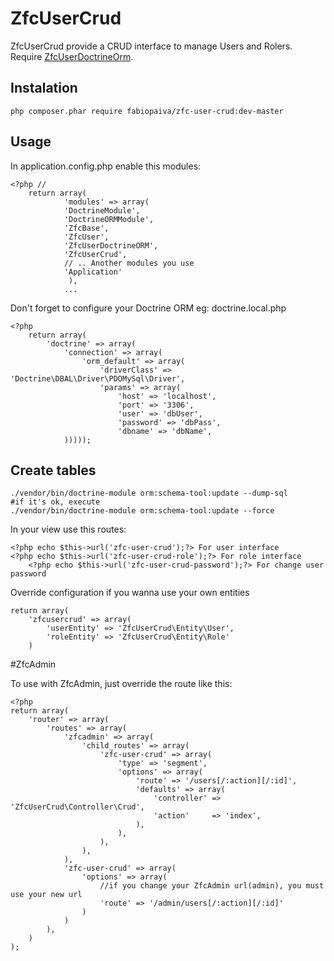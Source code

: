 # ZfcUserCrud 

ZfcUserCrud provide a CRUD interface to manage Users and Rolers.
Require [ZfcUserDoctrineOrm](https://github.com/ZF-Commons/ZfcUserDoctrineORM).

## Instalation

	php composer.phar require fabiopaiva/zfc-user-crud:dev-master

## Usage

In application.config.php enable this modules:

	<?php //
		return array(
    			'modules' => array(
				'DoctrineModule',
				'DoctrineORMModule',
				'ZfcBase',
				'ZfcUser',
				'ZfcUserDoctrineORM',
				'ZfcUserCrud',
				// .. Another modules you use
				'Application'
				 ),
				...

Don't forget to configure your Doctrine ORM
eg: doctrine.local.php

	<?php
		return array(
		    'doctrine' => array(
		        'connection' => array(
		            'orm_default' => array(
		                'driverClass' => 'Doctrine\DBAL\Driver\PDOMySql\Driver',
		                'params' => array(
                		    'host' => 'localhost',
		                    'port' => '3306',
                		    'user' => 'dbUser',
		                    'password' => 'dbPass',
		                    'dbname' => 'dbName',
		        )))));


## Create tables

    ./vendor/bin/doctrine-module orm:schema-tool:update --dump-sql
    #if it's ok, execute
    ./vendor/bin/doctrine-module orm:schema-tool:update --force

In your view use this routes:

	<?php echo $this->url('zfc-user-crud');?> For user interface
	<?php echo $this->url('zfc-user-crud-role');?> For role interface
        <?php echo $this->url('zfc-user-crud-password');?> For change user password

Override configuration if you wanna use your own entities

	return array(
	    'zfcusercrud' => array(
        	'userEntity' => 'ZfcUserCrud\Entity\User',
	        'roleEntity' => 'ZfcUserCrud\Entity\Role'
	    )

#ZfcAdmin

To use with ZfcAdmin, just override the route like this:

	<?php
	return array(
	    'router' => array(
	        'routes' => array(
	            'zfcadmin' => array(
	                'child_routes' => array(
	                    'zfc-user-crud' => array(
	                        'type' => 'segment',
	                        'options' => array(
	                            'route' => '/users[/:action][/:id]',
	                            'defaults' => array(
	                                'controller' => 'ZfcUserCrud\Controller\Crud',
	                                'action'     => 'index',
	                            ),
	                        ),
	                    ),
	                ),
	            ),
	            'zfc-user-crud' => array(
	                'options' => array(
	                    //if you change your ZfcAdmin url(admin), you must use your new url
	                    'route' => '/admin/users[/:action][/:id]'
	                )
	            )
	        ),
	    )
	);
